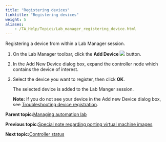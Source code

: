 ```yaml
--- 
title: "Registering devices"
linktitle: "Registering devices"
weight: 5
aliases: 
    - /TA_Help/Topics/Lab_manager_registering_device.html
---
```


Registering a device from within a Lab Manager session.

1.  On the Lab Manager toolbar, click the **Add Device** ![](/images//Images/LabManager_add_device_btn.png) button.

2.  In the Add New Device dialog box, expand the controller node which contains the device of interest.

3.  Select the device you want to register, then click **OK**.

    The selected device is added to the Lab Manger session.

    **Note:** If you do not see your device in the Add new Device dialog box, see [Troubleshooting device registration](Lab_manager_troubleshoot_device_registration.html).


**Parent topic:**[Managing automation lab](/TA_Help/Topics/Lab_manager_managing_auto_lab.html)

**Previous topic:**[Special note regarding porting virtual machine images](/TA_Help/Topics/Lab_manager_notes.html)

**Next topic:**[Controller status](/TA_Help/Topics/Lab_manager_controller.html)

